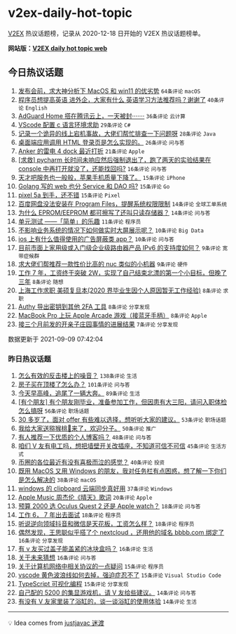 # v2ex-daily-hot-topic

[V2EX](https://www.v2ex.com/) 热议话题榜，记录从 2020-12-18 日开始的 V2EX 热议话题榜单。

**网站版：[V2EX daily hot topic web](https://boojack.github.io/v2ex-daily-hot-topic-web/)**

## 今日热议话题

<!-- TODAY BEGIN -->

1. [发布会前，求大神分析下 MacOS 和 win11 的优劣势](https://www.v2ex.com/t/800773) `64条评论` `macOS`
1. [程序员想提高英语 进外企，大家有什么 英语学习方法推荐吗？谢谢了](https://www.v2ex.com/t/800746) `40条评论` `English`
1. [AdGuard Home 搭在腾讯云上，一天被封·······](https://www.v2ex.com/t/800740) `36条评论` `云计算`
1. [VScode 配置 c 语言环境求助](https://www.v2ex.com/t/800734) `29条评论` `C#`
1. [记录一个诡异的线上宕机事故，大佬们帮忙排查一下问题呀](https://www.v2ex.com/t/800791) `28条评论` `Java`
1. [桌面端应用调用 HTML 登录页是怎么实现的。](https://www.v2ex.com/t/800756) `26条评论` `问与答`
1. [Anker 的雷电 4 dock 最近打折](https://www.v2ex.com/t/800810) `21条评论` `Apple`
1. [[求救] pycharm 长时间未响应然后强制退出了，跑了两天的实验结果在 console 中再打开就没了，还能找回吗?](https://www.v2ex.com/t/800805) `16条评论` `问与答`
1. [天才吧服务也一般般，苹果手机质量下降了。](https://www.v2ex.com/t/800820) `15条评论` `iPhone`
1. [Golang 写的 web 也分 Service 和 DAO 吗?](https://www.v2ex.com/t/800816) `15条评论` `Go`
1. [pixel 5a 到手，还不错](https://www.v2ex.com/t/800788) `15条评论` `Pixel`
1. [百度网盘没法安装在 Program Files，提醒系统权限限制](https://www.v2ex.com/t/800771) `14条评论` `全球工单系统`
1. [为什么 EPROM/EEPROM 都可擦写了还叫只读存储器？](https://www.v2ex.com/t/800767) `14条评论` `问与答`
1. [单元测试 ——「简单」的乐趣](https://www.v2ex.com/t/800759) `11条评论` `程序员`
1. [不影响业务系统的情况下如何做实时大屏展示呢？](https://www.v2ex.com/t/800736) `10条评论` `Big Data`
1. [ios 上有什么值得使用的广告屏蔽类 app？](https://www.v2ex.com/t/800735) `10条评论` `问与答`
1. [目前市面上家用级或入门级企业级路由器产品 IPv6 的支持度如何？](https://www.v2ex.com/t/800770) `9条评论` `宽带症候群`
1. [求大佬们帮推荐一款性价比高的 nuc 类似的小机器](https://www.v2ex.com/t/800743) `9条评论` `硬件`
1. [工作 7 年，工资终于突破 2W，实现了自己结束北漂的第一个小目标，但晚了三年](https://www.v2ex.com/t/800832) `8条评论` `随想`
1. [上海工作求职 美硕复旦本(2020 界毕业生因个人原因暂无工作经验)](https://www.v2ex.com/t/800824) `8条评论` `求职`
1. [Authy 导出密钥到其他 2FA 工具](https://www.v2ex.com/t/800801) `8条评论` `分享发现`
1. [MacBook Pro 上玩 Apple Arcade 游戏（接蓝牙手柄）](https://www.v2ex.com/t/800738) `8条评论` `Apple`
1. [接三个月前发的开亲子庄园事情的进展结果](https://www.v2ex.com/t/800842) `7条评论` `分享发现`

数据更新于 2021-09-09 07:42:04

<!-- TODAY END -->

### 昨日热议话题

<!-- YESTERDAY BEGIN -->

1. [怎么有效的反击楼上的噪音？](https://www.v2ex.com/t/800542) `138条评论` `生活`
1. [房子买在顶楼了怎么办？](https://www.v2ex.com/t/800611) `101条评论` `问与答`
1. [今天早高峰，追尾了一辆大奔。](https://www.v2ex.com/t/800603) `89条评论` `生活`
1. [[有个朋友] 有个朋友刚毕业，准备参加工作，但因患有大三阳，请问入职体检怎么搞呀](https://www.v2ex.com/t/800553) `56条评论` `职场话题`
1. [30 多岁了，面对 offer 有些难以选择，想听听大家的建议。](https://www.v2ex.com/t/800593) `53条评论` `职场话题`
1. [我给大家送猕猴桃🥝来了，欢迎分子。](https://www.v2ex.com/t/800684) `50条评论` `推广`
1. [有人推荐一下优质的个人博客吗？](https://www.v2ex.com/t/800547) `48条评论` `问与答`
1. [咱们 V 友有电工吗，想把墙壁开关改插座，不知道可信不可信](https://www.v2ex.com/t/800556) `45条评论` `生活方式`
1. [币圈的各位最近有没有喜极而泣的感觉？](https://www.v2ex.com/t/800572) `40条评论` `投资`
1. [既用 MacOS 又用 Windows 的朋友，我对任务栏有点困惑，想了解一下你们是怎么解决的](https://www.v2ex.com/t/800648) `38条评论` `macOS`
1. [windows 的 clipboard 云端同步真好用](https://www.v2ex.com/t/800524) `37条评论` `Windows`
1. [Apple Music 周杰伦《晴天》歌词](https://www.v2ex.com/t/800720) `20条评论` `Apple`
1. [预算 2000 选 Oculus Quest 2 还是 Apple watch？](https://www.v2ex.com/t/800650) `18条评论` `问与答`
1. [工作 6， 7 年出去面试](https://www.v2ex.com/t/800627) `18条评论` `程序员`
1. [听说逆向领域抖音和微信是天花板，工资怎么样？](https://www.v2ex.com/t/800621) `18条评论` `程序员`
1. [偶然发现，王思聪似乎搭了个 nextcloud ，还用他的域名 bbbb.com 绑定了](https://www.v2ex.com/t/800685) `16条评论` `分享发现`
1. [有 v 友买过盖子能盖紧的冰块盒吗？](https://www.v2ex.com/t/800546) `16条评论` `生活`
1. [关于未来猜想](https://www.v2ex.com/t/800536) `16条评论` `问与答`
1. [关于计算机网络中相关协议的一点疑问](https://www.v2ex.com/t/800692) `15条评论` `程序员`
1. [vscode 黄色波浪线如何去掉，强迫症忍不了](https://www.v2ex.com/t/800682) `15条评论` `Visual Studio Code`
1. [TypeScript 可视化编程](https://www.v2ex.com/t/800672) `15条评论` `分享发现`
1. [自己配的 5200 的集显游戏机，请 V 友给些建议。](https://www.v2ex.com/t/800708) `14条评论` `问与答`
1. [有没有 V 友家里装了浴缸的，谈一谈浴缸的使用体验](https://www.v2ex.com/t/800630) `14条评论` `生活`

<!-- YESTERDAY END -->

---

💡 Idea comes from [justjavac 迷渡](https://github.com/justjavac/)
